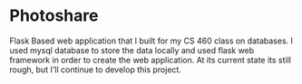 # Photoshare
Flask Based web application that I built for my CS 460 class on databases. I used mysql database to store the data locally and used flask web framework in order to create the web application. At its current state its still rough, but I'll continue to develop this project.
